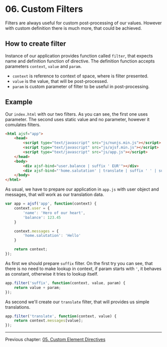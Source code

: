 # 06. Custom Filters

Filters are always useful for custom post-processing of our values. However with custom definition there is much more, that could be achieved.

## How to create filter
Instance of our application provides function called `filter`, that expects name and definition function of directive. The definition function accepts parameters `context`, `value` and `param`.

- `context` is reference to context of space, where is filter presented.
- `value` is the value, that will be post-processed.
- `param` is custom parameter of filter to be useful in post-processing.

## Example
Our `index.html` with our two filters. As you can see, the first one uses parameter. The second uses static value and no parameter, however it comulates filters.
```html
<html ajsf="app">
	<head>
		<script type="text/javascript" src="js/nunjs.min.js"></script>
		<script type="text/javascript" src="js/ajsf.min.js"></script>
		<script type="text/javascript" src="js/app.js"></script>
	</head>
	<body>
		<div ajsf-bind="user.balance | suffix ' EUR'"></div>
		<div ajsf-bind="'home.salutation' | translate | suffix ' ' | suffix user.name"></div>
	</body>
</html>
```

As usual, we have to prepare our application in `app.js` with user object and messages, that will work as our translation data.
```javascript
var app = ajsf('app', function(context) {
	context.user = {
		'name': 'Hero of our heart',
		'balance': 123.45
	}

	context.messages = {
		'home.salutation': 'Hello'
	}

	return context;
});
```

As first we should prepare `suffix` filter. On the first try you can see, that there is no need to make lookup in context, if param starts with `'`, it behaves as constant, otherwise it tries to lookup itself.
```javascript
app.filter('suffix', function(context, value, param) {
	return value + param;
});
```

As second we'll create our `translate` filter, that will provides us simple translations.
```javascript
app.filter('translate', function(context, value) {
	return context.messages[value];
});
```
---

Previous chapter: [05. Custom Element Directives](05.custom-element-directives.md)